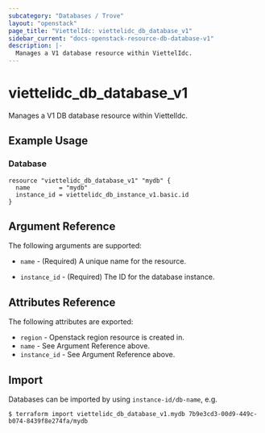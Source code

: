```yaml
---
subcategory: "Databases / Trove"
layout: "openstack"
page_title: "ViettelIdc: viettelidc_db_database_v1"
sidebar_current: "docs-openstack-resource-db-database-v1"
description: |-
  Manages a V1 database resource within ViettelIdc.
---
```


# viettelidc\_db\_database\_v1

Manages a V1 DB database resource within ViettelIdc.

## Example Usage

### Database

```hcl
resource "viettelidc_db_database_v1" "mydb" {
  name        = "mydb"
  instance_id = viettelidc_db_instance_v1.basic.id
}
```

## Argument Reference

The following arguments are supported:

* `name` - (Required) A unique name for the resource.

* `instance_id` - (Required) The ID for the database instance.

## Attributes Reference

The following attributes are exported:

* `region` - Openstack region resource is created in.
* `name` - See Argument Reference above.
* `instance_id` - See Argument Reference above.

## Import

Databases can be imported by using `instance-id/db-name`, e.g.

```
$ terraform import viettelidc_db_database_v1.mydb 7b9e3cd3-00d9-449c-b074-8439f8e274fa/mydb
```
